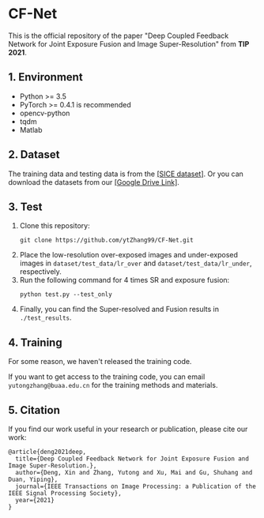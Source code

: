 # CF-Net
This is the official repository of the paper "Deep Coupled Feedback Network for Joint Exposure Fusion and Image Super-Resolution" from **TIP 2021**.

## 1. Environment
- Python >= 3.5
- PyTorch >= 0.4.1 is recommended
- opencv-python
- tqdm
- Matlab

## 2. Dataset
The training data and testing data is from the [[SICE dataset]](https://github.com/csjcai/SICE, "Official SICE"). Or you can download the datasets from our [[Google Drive Link]](https://drive.google.com/drive/folders/1Ik0D2pf93aLOlexevpAE5ftckMTQscZo?usp=sharing., "Ours").

## 3. Test
1. Clone this repository:
    ```
    git clone https://github.com/ytZhang99/CF-Net.git
    ```
2. Place the low-resolution over-exposed images and under-exposed images in `dataset/test_data/lr_over` and `dataset/test_data/lr_under`, respectively.
3. Run the following command for 4 times SR and exposure fusion:
    ```
    python test.py --test_only
    ```
4. Finally, you can find the Super-resolved and Fusion results in `./test_results`.

## 4. Training
For some reason, we haven't released the training code.

If you want to get access to the training code, you can email `yutongzhang@buaa.edu.cn` for the training methods and materials. 

## 5. Citation
If you find our work useful in your research or publication, please cite our work:
```
@article{deng2021deep,
  title={Deep Coupled Feedback Network for Joint Exposure Fusion and Image Super-Resolution.},
  author={Deng, Xin and Zhang, Yutong and Xu, Mai and Gu, Shuhang and Duan, Yiping},
  journal={IEEE Transactions on Image Processing: a Publication of the IEEE Signal Processing Society},
  year={2021}
}
```
